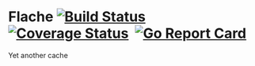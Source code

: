 # Flache [![Build Status](https://travis-ci.org/cristaloleg/flache.svg?branch=master)](https://travis-ci.org/cristaloleg/flache)&nbsp; [![Coverage Status](https://coveralls.io/repos/github/cristaloleg/flache/badge.svg?branch=master)](https://coveralls.io/github/cristaloleg/flache?branch=master)&nbsp; [![Go Report Card](https://goreportcard.com/badge/github.com/cristaloleg/flache)](https://goreportcard.com/report/github.com/cristaloleg/flache)

Yet another cache
